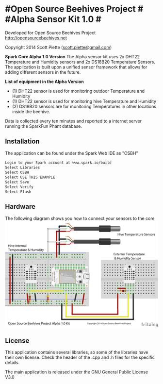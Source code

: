 #Open Source Beehives Project #
#Alpha Sensor Kit 1.0 #
====================================================

Developed for Open Source Beehives Project
http://opensourcebeehives.net

Copyright 2014 Scott Piette (scott.piette@gmail.com)

**Spark Core Alpha 1.0 Version**
The Alpha sensor kit uses 2x DHT22 Temperature and Humidity sensors and 2x DS18B20 Temperature Sensors. The application is built upon a unified sensor framework that allows for adding different sensors in the future.

**List of equipment in the Alpha Version**

* (1) DHT22 sensor is used for monitoring outdoor Temperature and Humidity
* (1) DHT22 sensor is used for monitoring hive Temperature and Humidity
* (2) DS18B20 sensors are for monitoring Temperatures in other locations inside the beehive.

Data is collected every ten minutes and reported to a internet server running the SparkFun Phant database.

**Installation**
------------
The application can be found under the Spark Web IDE as "OSBH"

```
Login to your Spark accuont at www.spark.io/build
Select Libraries
Select OSBH
Select USE THIS EXAMPLE
Select Save
Select Verify
Select Flash
```

**Hardware**
--------
The following diagram shows you how to connect your sensors to the core
![alt tag](./OSBH_Wiring.png)

**License**
--------
This application contains several libraries, so some of the libraries have their own license.  Check the header of the .cpp and .h files for the specific details.

The main application is released under the GNU General Public License V3.0

